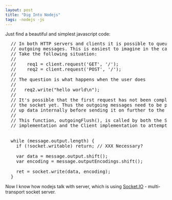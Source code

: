 ```yaml
---
layout: post
title: "Dig Into Nodejs"
tags: -nodejs -js
---
```


Just find a beautiful and simplest javascript code:
<pre>
  // In both HTTP servers and clients it is possible to queue up several
  // outgoing messages. This is easiest to imagine in the case of a client.
  // Take the following situation:
  //
  //    req1 = client.request('GET', '/');
  //    req2 = client.request('POST', '/');
  //
  // The question is what happens when the user does
  //
  //   req2.write("hello world\n");
  //
  // It's possible that the first request has not been completely flushed to
  // the socket yet. Thus the outgoing messages need to be prepared to queue
  // up data internally before sending it on further to the socket's queue.
  //
  // This function, outgoingFlush(), is called by both the Server
  // implementation and the Client implementation to attempt to flush any


  while (message.output.length) {
    if (!socket.writable) return; // XXX Necessary?

    var data = message.output.shift();
    var encoding = message.outputEncodings.shift();

    ret = socket.write(data, encoding);
  }
</pre>

Now I know how nodejs talk with server, which is using <a href='http://socket.io/'>Socket.IO</a> - multi-transport socket server.
